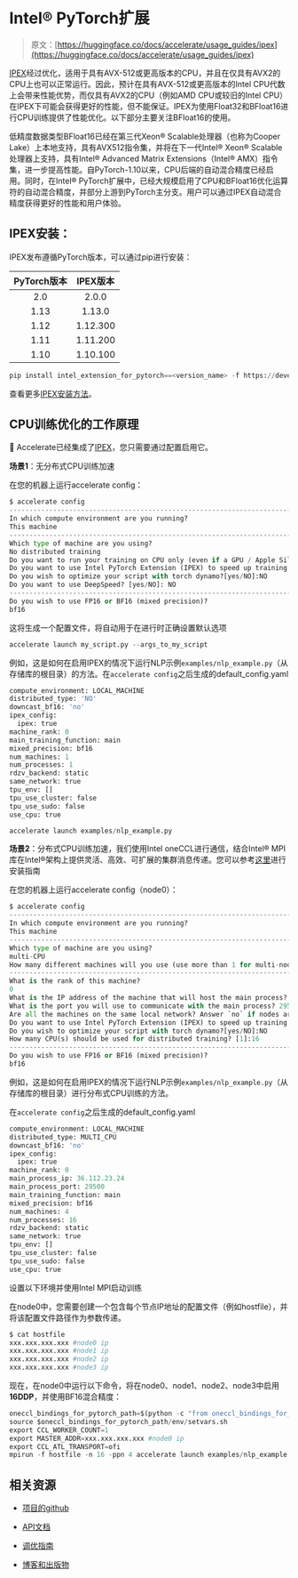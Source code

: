 # Intel® PyTorch扩展

> 原文：[https://huggingface.co/docs/accelerate/usage_guides/ipex](https://huggingface.co/docs/accelerate/usage_guides/ipex)

[IPEX](https://github.com/intel/intel-extension-for-pytorch)经过优化，适用于具有AVX-512或更高版本的CPU，并且在仅具有AVX2的CPU上也可以正常运行。因此，预计在具有AVX-512或更高版本的Intel CPU代数上会带来性能优势，而仅具有AVX2的CPU（例如AMD CPU或较旧的Intel CPU）在IPEX下可能会获得更好的性能，但不能保证。IPEX为使用Float32和BFloat16进行CPU训练提供了性能优化。以下部分主要关注BFloat16的使用。

低精度数据类型BFloat16已经在第三代Xeon® Scalable处理器（也称为Cooper Lake）上本地支持，具有AVX512指令集，并将在下一代Intel® Xeon® Scalable处理器上支持，具有Intel® Advanced Matrix Extensions（Intel® AMX）指令集，进一步提高性能。自PyTorch-1.10以来，CPU后端的自动混合精度已经启用。同时，在Intel® PyTorch扩展中，已经大规模启用了CPU和BFloat16优化运算符的自动混合精度，并部分上游到PyTorch主分支。用户可以通过IPEX自动混合精度获得更好的性能和用户体验。

## IPEX安装：

IPEX发布遵循PyTorch版本，可以通过pip进行安装：

| PyTorch版本 | IPEX版本 |
| :-: | :-: |
| 2.0 | 2.0.0 |
| 1.13 | 1.13.0 |
| 1.12 | 1.12.300 |
| 1.11 | 1.11.200 |
| 1.10 | 1.10.100 |

```py
pip install intel_extension_for_pytorch==<version_name> -f https://developer.intel.com/ipex-whl-stable-cpu
```

查看更多[IPEX安装方法](https://intel.github.io/intel-extension-for-pytorch/cpu/latest/tutorials/installation.html)。

## CPU训练优化的工作原理

🤗 Accelerate已经集成了[IPEX](https://github.com/intel/intel-extension-for-pytorch)，您只需要通过配置启用它。

**场景1**：无分布式CPU训练加速

在您的机器上运行accelerate config：

```py
$ accelerate config
-----------------------------------------------------------------------------------------------------------------------------------------------------------
In which compute environment are you running?
This machine
-----------------------------------------------------------------------------------------------------------------------------------------------------------
Which type of machine are you using?
No distributed training
Do you want to run your training on CPU only (even if a GPU / Apple Silicon device is available)? [yes/NO]:yes
Do you want to use Intel PyTorch Extension (IPEX) to speed up training on CPU? [yes/NO]:yes
Do you wish to optimize your script with torch dynamo?[yes/NO]:NO
Do you want to use DeepSpeed? [yes/NO]: NO
-----------------------------------------------------------------------------------------------------------------------------------------------------------
Do you wish to use FP16 or BF16 (mixed precision)?
bf16
```

这将生成一个配置文件，将自动用于在进行时正确设置默认选项

```py
accelerate launch my_script.py --args_to_my_script
```

例如，这是如何在启用IPEX的情况下运行NLP示例`examples/nlp_example.py`（从存储库的根目录）的方法。在`accelerate config`之后生成的default_config.yaml

```py
compute_environment: LOCAL_MACHINE
distributed_type: 'NO'
downcast_bf16: 'no'
ipex_config:
  ipex: true
machine_rank: 0
main_training_function: main
mixed_precision: bf16
num_machines: 1
num_processes: 1
rdzv_backend: static
same_network: true
tpu_env: []
tpu_use_cluster: false
tpu_use_sudo: false
use_cpu: true
```

```py
accelerate launch examples/nlp_example.py
```

**场景2**：分布式CPU训练加速，我们使用Intel oneCCL进行通信，结合Intel® MPI库在Intel®架构上提供灵活、高效、可扩展的集群消息传递。您可以参考[这里](https://huggingface.co/docs/transformers/perf_train_cpu_many)进行安装指南

在您的机器上运行accelerate config（node0）：

```py
$ accelerate config
-----------------------------------------------------------------------------------------------------------------------------------------------------------
In which compute environment are you running?
This machine
-----------------------------------------------------------------------------------------------------------------------------------------------------------
Which type of machine are you using?
multi-CPU
How many different machines will you use (use more than 1 for multi-node training)? [1]: 4
-----------------------------------------------------------------------------------------------------------------------------------------------------------
What is the rank of this machine?
0
What is the IP address of the machine that will host the main process? 36.112.23.24
What is the port you will use to communicate with the main process? 29500
Are all the machines on the same local network? Answer `no` if nodes are on the cloud and/or on different network hosts [YES/no]: yes
Do you want to use Intel PyTorch Extension (IPEX) to speed up training on CPU? [yes/NO]:yes
Do you wish to optimize your script with torch dynamo?[yes/NO]:NO
How many CPU(s) should be used for distributed training? [1]:16
-----------------------------------------------------------------------------------------------------------------------------------------------------------
Do you wish to use FP16 or BF16 (mixed precision)?
bf16
```

例如，这是如何在启用IPEX的情况下运行NLP示例`examples/nlp_example.py`（从存储库的根目录）进行分布式CPU训练的方法。

在`accelerate config`之后生成的default_config.yaml

```py
compute_environment: LOCAL_MACHINE
distributed_type: MULTI_CPU
downcast_bf16: 'no'
ipex_config:
  ipex: true
machine_rank: 0
main_process_ip: 36.112.23.24
main_process_port: 29500
main_training_function: main
mixed_precision: bf16
num_machines: 4
num_processes: 16
rdzv_backend: static
same_network: true
tpu_env: []
tpu_use_cluster: false
tpu_use_sudo: false
use_cpu: true
```

设置以下环境并使用Intel MPI启动训练

在node0中，您需要创建一个包含每个节点IP地址的配置文件（例如hostfile），并将该配置文件路径作为参数传递。

```py
$ cat hostfile
xxx.xxx.xxx.xxx #node0 ip
xxx.xxx.xxx.xxx #node1 ip
xxx.xxx.xxx.xxx #node2 ip
xxx.xxx.xxx.xxx #node3 ip
```

现在，在node0中运行以下命令，将在node0、node1、node2、node3中启用**16DDP**，并使用BF16混合精度：

```py
oneccl_bindings_for_pytorch_path=$(python -c "from oneccl_bindings_for_pytorch import cwd; print(cwd)")
source $oneccl_bindings_for_pytorch_path/env/setvars.sh
export CCL_WORKER_COUNT=1
export MASTER_ADDR=xxx.xxx.xxx.xxx #node0 ip
export CCL_ATL_TRANSPORT=ofi
mpirun -f hostfile -n 16 -ppn 4 accelerate launch examples/nlp_example.py
```

## 相关资源

+   [项目的github](https://github.com/intel/intel-extension-for-pytorch)

+   [API文档](https://intel.github.io/intel-extension-for-pytorch/cpu/latest/tutorials/api_doc.html)

+   [调优指南](https://intel.github.io/intel-extension-for-pytorch/cpu/latest/tutorials/performance_tuning/tuning_guide.html)

+   [博客和出版物](https://intel.github.io/intel-extension-for-pytorch/cpu/latest/tutorials/blogs_publications.html)
